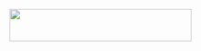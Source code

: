 <p align="left"><a href="https://heroku.com/deploy?template=https://github.com/catuserbot/caatttsfirrepies"> <img src="https://img.shields.io/badge/Deploy%20To%20Heroku-purple?style=for-the-badge&logo=heroku" width="320" height="58.45"/></a></p>
